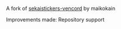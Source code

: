 A fork of [sekaistickers-vencord](https://codeberg.org/maikokain/sekaistickers-vencord/) by maikokain

Improvements made:
Repository support
